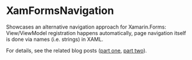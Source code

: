# XamFormsNavigation
Showcases an alternative navigation approach for Xamarin.Forms:
View/ViewModel registration happens automatically, page navigation itself is done via names (i.e. strings) in XAML.

For details, see the related blog posts (<a href="http://blog.thomas-weller.de/a-string-based-navigation-for-xamarin-forms-pt-1">part one</a>,  <a href="http://blog.thomas-weller.de/a-string-based-navigation-for-xamarin-forms-pt-2">part two</a>).
